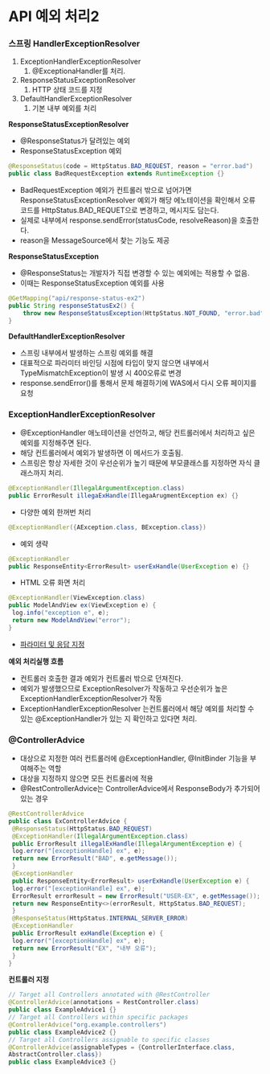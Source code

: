 # API 예외 처리2

### 스프링 HandlerExceptionResolver

1. ExceptionHandlerExceptionResolver
    1. @ExceptionaHandler를 처리.
2. ResponseStatusExceptionResolver
    1. HTTP 상태 코드를 지정
3. DefaultHandlerExceptionResolver
    1. 기본 내부 예외를 처리

**ResponseStatusExceptionResolver**

- @ResponseStatus가 달려있는 예외
- ResponseStatusException 예외

```java
@ResponseStatus(code = HttpStatus.BAD_REQUEST, reason = "error.bad")
public class BadRequestException extends RuntimeException {}
```

- BadRequestException 예외가 컨트롤러 밖으로 넘어가면 ResponseStatusExceptionResolver 예외가 해당 에노테이션을 확인해서 오류 코드를 HttpStatus.BAD_REQUET으로 변경하고, 메시지도 담는다.
- 실제로 내부에서 response.sendError(statusCode, resolveReason)을 호출한다.
- reason을 MessageSource에서 찾는 기능도 제공

**ResponseStatusException**

- @ResponseStatus는 개발자가 직접 변경할 수 있는 예외에는 적용할 수 없음.
- 이때는 ResponseStatusException 예외를 사용

```java
@GetMapping("api/response-status-ex2")
public String responseStatusEx2() {
	throw new ResponseStatusException(HttpStatus.NOT_FOUND, "error.bad", new IllegalArugmentException())
}
```

**DefaultHandlerExceptionResolver**

- 스프링 내부에서 발생하는 스프링 예외를 해결
- 대표적으로 파라미터 바인딩 시점에 타입이 맞지 않으면 내부에서 TypeMismatchException이 발생 시 400오류로 변경
- response.sendError()를 통해서 문제 해결하기에 WAS에서 다시 오류 페이지를 요청

### ExceptionHandlerExceptionResolver

- @ExceptionHandler 애노테이션을 선언하고, 해당 컨트롤러에서 처리하고 싶은 예외를 지정해주면 된다.
- 해당 컨트롤러에서 예외가 발생하면 이 메서드가 호출됨.
- 스프링은 항상 자세한 것이 우선순위가 높기 때문에 부모클래스를 지정하면 자식 클래스까지 처리.

```java
@ExceptionHandler(IllegalArgumentException.class)
public ErrorResult illegaExHandle(IllegaArugmentException ex) {}
```

- 다양한 예외 한꺼번 처리

```java
@ExceptionHandler({AException.class, BException.class})
```

- 예외 생략

```java
@ExceptionHandler
public ResponseEntity<ErrorResult> userExHandle(UserException e) {}
```

- HTML 오류 화면 처리

```java
@ExceptionHandler(ViewException.class)
public ModelAndView ex(ViewException e) {
 log.info("exception e", e);
 return new ModelAndView("error");
}
```

- [파라미터 및 응답 지정](https://docs.spring.io/spring-framework/docs/current/reference/html/web.html#mvc-ann-exceptionhandler-args)

**예외 처리실행 흐름**

- 컨트롤러 호출한 결과 예외가 컨트롤러 밖으로 던져진다.
- 예외가 발생했으므로 ExceptionResolver가 작동하고 우선순위가 높은 ExceptionHandlerExceptionResolver가 작동
- ExceptionHandlerExceptionResolver 는컨트롤러에서 해당 예외를 처리할 수 있는 @ExceptionHandler가 있는 지 확인하고 있다면 처리.

### @ControllerAdvice

- 대상으로 지정한 여러 컨트롤러에 @ExceptionHandler, @InitBinder 기능을 부여해주는 역할
- 대상을 지정하지 않으면 모든 컨트롤러에 적용
- @RestControllerAdvice는 ControllerAdvice에서 ResponseBody가 추가되어 있는 경우

```java
@RestControllerAdvice
public class ExControllerAdvice {
 @ResponseStatus(HttpStatus.BAD_REQUEST)
 @ExceptionHandler(IllegalArgumentException.class)
 public ErrorResult illegalExHandle(IllegalArgumentException e) {
 log.error("[exceptionHandle] ex", e);
 return new ErrorResult("BAD", e.getMessage());
 }
 @ExceptionHandler
 public ResponseEntity<ErrorResult> userExHandle(UserException e) {
 log.error("[exceptionHandle] ex", e);
 ErrorResult errorResult = new ErrorResult("USER-EX", e.getMessage());
 return new ResponseEntity<>(errorResult, HttpStatus.BAD_REQUEST);
 }
 @ResponseStatus(HttpStatus.INTERNAL_SERVER_ERROR)
 @ExceptionHandler
 public ErrorResult exHandle(Exception e) {
 log.error("[exceptionHandle] ex", e);
 return new ErrorResult("EX", "내부 오류");
 }
}
```

**컨트롤러 지정**

```java
// Target all Controllers annotated with @RestController
@ControllerAdvice(annotations = RestController.class)
public class ExampleAdvice1 {}
// Target all Controllers within specific packages
@ControllerAdvice("org.example.controllers")
public class ExampleAdvice2 {}
// Target all Controllers assignable to specific classes
@ControllerAdvice(assignableTypes = {ControllerInterface.class,
AbstractController.class})
public class ExampleAdvice3 {}
```